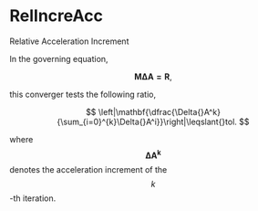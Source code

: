 # RelIncreAcc

Relative Acceleration Increment

In the governing equation,

$$
\mathbf{M\Delta{}A=R},
$$

this converger tests the following ratio,

$$
\left|\mathbf{\dfrac{\Delta{}A^k}{\sum_{i=0}^{k}\Delta{}A^i}}\right|\leqslant{}tol.
$$

where $$\mathbf{\Delta{}A^k}$$ denotes the acceleration increment of the $$k$$-th iteration.
